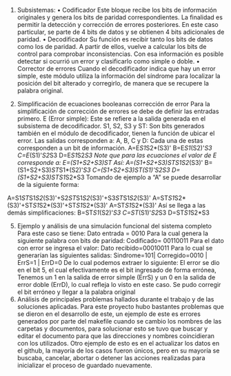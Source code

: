1. Subsistemas:
•	Codificador
Este bloque recibe los bits de información originales y genera los bits de paridad correspondientes. La finalidad es permitir la detección y corrección de errores posteriores. En este caso particular, se parte de 4 bits de datos y se obtienen 4 bits adicionales de paridad.
•	Decodificador
Su función es recibir tanto los bits de datos como los de paridad. A partir de ellos, vuelve a calcular los bits de control para comprobar inconsistencias. Con esa información es posible detectar si ocurrió un error y clasificarlo como simple o doble.
•	Corrector de errores
Cuando el decodificador indica que hay un error simple, este módulo utiliza la información del síndrome para localizar la posición del bit alterado y corregirlo, de manera que se recupere la palabra original.


3. Simplificación de ecuaciones booleanas corrección de error
Para la simplificación de corrección de errores se debe de definir las entradas primero.
E (Error simple): Este se refiere a la salida generada en el subsistema de decodificador.
S1, S2, S3 y ST: Son bits generados también en el módulo de decodificador, tienen la función de ubicar el error.
Las salidas corresponden a:
A, B, C y D: Cada una de estas corresponden a un bit de información.
A=E*S1*S2*(S3)'
B=E*S1*(S2)'*S3
C=E*(S1)'*S2*S3
D=E*S1*S2*S3
Note que para las ecuaciones el valor de E corresponde a:
E=(S1+S2+S3)*ST
Así:
A=(S1+S2+S3)*ST*S1*S2*(S3)'
B=(S1+S2+S3)*ST*S1*(S2)'*S3
C=(S1+S2+S3)*ST*(S1)'*S2*S3
D=(S1+S2+S3)*ST*S1*S2*S3
Tomando de ejemplo a “A” se puede desarrollar de la siguiente forma:

A=S1*ST*S1*S2*(S3)'+S2*ST*S1*S2*(S3)'+S3*ST*S1*S2*(S3)'
A=ST*S1*S2*(S3)'+ST*S1*S2*(S3)'+ST*S1*S2*(S3)'
A=ST*S1*S2*(S3)'
Así se llega a las demás simplificaciones: 
B=ST*S1*(S2)'*S3
C=ST*(S1)'*S2*S3
D=ST*S1*S2*S3

5.  Ejemplo y análisis de una simulación funcional del sistema completo
Para este caso se tiene:
Dato entrada = 0010
Para la cual genera la siguiente palabra con bits de paridad:
Codificado= 00110011 
Para el dato con error se ingresa el valor:
Dato recibido=00010011
Para lo cual se generarían las siguientes salidas:
Sindrome=101| Corregido=0010 | ErrS=1 | ErrD=0
De lo cual podemos extraer lo siguiente:
	El error se dio en el bit 5, el cual efectivamente es el bit ingresado de forma errónea,
	Tenemos un 1 en la salida de error simple (ErrS) y un 0 en la salida de error doble (ErrD), lo cual refleja lo visto en este caso.
	Se pudo corregir el bit erróneo y llegar a la palabra original
7. Análisis de principales problemas hallados durante el trabajo y de las soluciones aplicadas.
Para este proyecto hubo bastantes problemas que se dieron en el desarrollo de este, un ejemplo de este es errores generados por parte del makefile cuando se cambio los nombres de las carpetas y documentos, para solucionar esto se tuvo que buscar y editar el documento para que las direcciones y nombres coincidieran con los utilizados.
Otro ejemplo de esto es en el actualizar los datos en el github, la mayoría de los casos fueron únicos, pero en su mayoría se buscaba, cancelar, abortar o detener las acciones realizadas para inicializar el proceso de guardado nuevamente. 
